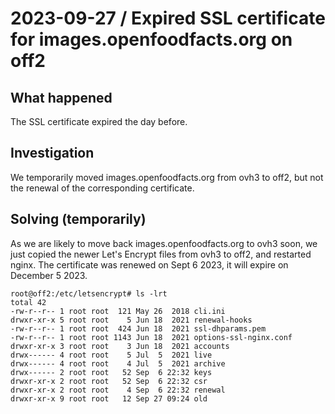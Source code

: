 # 2023-09-27 / Expired SSL certificate for images.openfoodfacts.org on off2

## What happened

The SSL certificate expired the day before.

## Investigation

We temporarily moved images.openfoodfacts.org from ovh3 to off2, but not the renewal of the corresponding certificate.

## Solving (temporarily)

As we are likely to move back images.openfoodfacts.org to ovh3 soon, we just copied the newer Let's Encrypt files from ovh3 to off2, and restarted nginx.
The certificate was renewed on Sept 6 2023, it will expire on December 5 2023.

```
root@off2:/etc/letsencrypt# ls -lrt
total 42
-rw-r--r-- 1 root root  121 May 26  2018 cli.ini
drwxr-xr-x 5 root root    5 Jun 18  2021 renewal-hooks
-rw-r--r-- 1 root root  424 Jun 18  2021 ssl-dhparams.pem
-rw-r--r-- 1 root root 1143 Jun 18  2021 options-ssl-nginx.conf
drwxr-xr-x 3 root root    3 Jun 18  2021 accounts
drwx------ 4 root root    5 Jul  5  2021 live
drwx------ 4 root root    4 Jul  5  2021 archive
drwx------ 2 root root   52 Sep  6 22:32 keys
drwxr-xr-x 2 root root   52 Sep  6 22:32 csr
drwxr-xr-x 2 root root    4 Sep  6 22:32 renewal
drwxr-xr-x 9 root root   12 Sep 27 09:24 old
```
